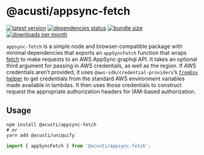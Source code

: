 # @acusti/appsync-fetch

[![latest version](https://img.shields.io/npm/v/@acusti/appsync-fetch?style=for-the-badge)](https://www.npmjs.com/package/@acusti/appsync-fetch)
[![dependencies status](https://img.shields.io/david/acusti/uikit?path=packages%2Fappsync-fetch&style=for-the-badge)](https://david-dm.org/acusti/uikit?path=packages%2Fappsync-fetch)
[![bundle size](https://img.shields.io/bundlephobia/minzip/@acusti/appsync-fetch?style=for-the-badge)](https://bundlephobia.com/package/@acusti/appsync-fetch)
[![downloads per month](https://img.shields.io/npm/dm/@acusti/appsync-fetch?style=for-the-badge)](https://www.npmjs.com/package/@acusti/appsync-fetch)

`appsync-fetch` is a simple node and browser-compatible package with
minimal dependencies that exports an `appSyncFetch` function that wraps
[fetch][] to make requests to an AWS AppSync graphql API. It takes an
optional third argument for passing in AWS credentials, as well as the
region. If AWS credentials aren’t provided, it uses
`@aws-sdk/credential-providers`’s [`fromEnv` helper][fromenv] to get
credentials from the standard AWS environment variables made available in
lambdas. It then uses those credentials to construct request the
appropriate authorization headers for IAM-based authorization.

[fetch]:
    http://developer.mozilla.org/en-US/docs/Web/API/WindowOrWorkerGlobalScope/fetch
[fromenv]:
    https://docs.aws.amazon.com/AWSJavaScriptSDK/v3/latest/modules/_aws_sdk_credential_providers.html#fromenv

## Usage

```
npm install @acusti/appsync-fetch
# or
yarn add @acusti/uniquify
```

```ts
import { appSyncFetch } from '@acusti/appsync-fetch';
```
